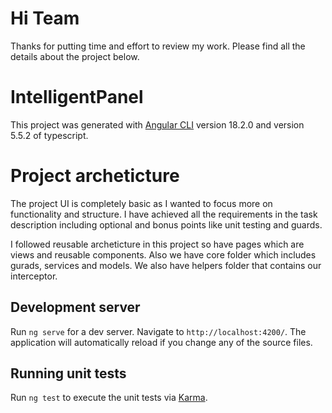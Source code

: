 # Hi Team

Thanks for putting time and effort to review my work. Please find all the details about the project below.

# IntelligentPanel

This project was generated with [Angular CLI](https://github.com/angular/angular-cli) version 18.2.0 and version 5.5.2 of typescript.

# Project archeticture
The project UI is completely basic as I wanted to focus more on functionality and structure. I have achieved all the requirements in the task description including optional and bonus points like unit testing and guards.

I followed reusable archeticture in this project so have pages which are views and reusable components. Also we have core folder which includes gurads, services and models. We also have helpers folder that contains our interceptor.

## Development server

Run `ng serve` for a dev server. Navigate to `http://localhost:4200/`. The application will automatically reload if you change any of the source files.

## Running unit tests

Run `ng test` to execute the unit tests via [Karma](https://karma-runner.github.io).


